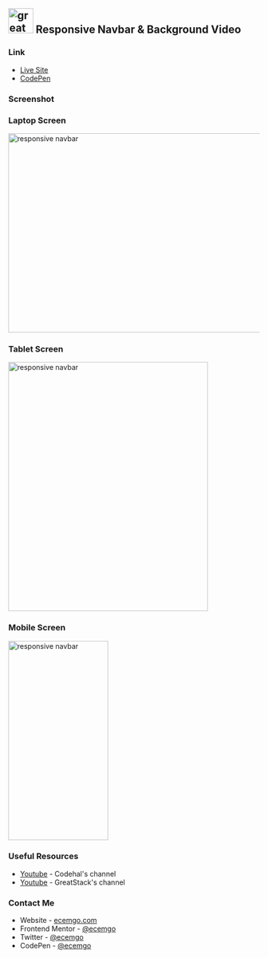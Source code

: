 ## <img src="https://user-images.githubusercontent.com/13468728/233831804-0f5c7ee5-d654-4c13-9c77-a5bd6dc4fe74.jpg" title="great tricks" alt="great tricks" width="50" height="50"/> Responsive Navbar & Background Video

### Link

- [Live Site](https://responsive-navbar-background-video.netlify.app/)
- [CodePen](https://codepen.io/ecemgo/pen/XWoJzYK)

### Screenshot

<div align="left">
<h3>Laptop Screen</h3>
<img src="https://github.com/ecemgo/mini-samples-great-tricks/assets/13468728/5760869d-1b4a-4173-a25a-733acc0caa00" title="responsive navbar" alt="responsive navbar" width="600" height="400"/>
<h3>Tablet Screen</h3>
<img src="https://github.com/ecemgo/mini-samples-great-tricks/assets/13468728/a34c6696-b065-428a-b5f0-18d9c3db993b" title="responsive navbar" alt="responsive navbar" width="400" height="500"/>
<h3>Mobile Screen</h3>
  <img src="https://github.com/ecemgo/mini-samples-great-tricks/assets/13468728/6f6b98a5-2438-4a03-92a7-3bbd8d5bb606" title="responsive navbar" alt="responsive navbar" width="200" height="400"/>
</div>

### Useful Resources

- [Youtube](https://www.youtube.com/watch?v=yE9DLIoDwCg) - Codehal's channel
- [Youtube](https://www.youtube.com/watch?v=znqUwx0b0HI&t=604s) - GreatStack's channel

### Contact Me

- Website - [ecemgo.com](https://www.ecemgo.com/)
- Frontend Mentor - [@ecemgo](https://www.frontendmentor.io/profile/ecemgo)
- Twitter - [@ecemgo](https://twitter.com/ecemgo)
- CodePen - [@ecemgo](https://codepen.io/ecemgo)

